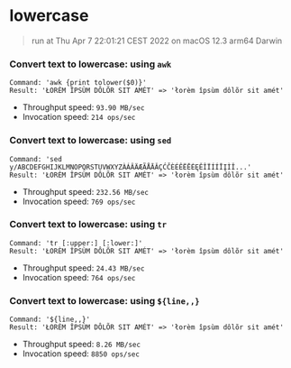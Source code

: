 # lowercase
 
> run at Thu Apr  7 22:01:21 CEST 2022 on macOS 12.3 arm64 Darwin
 
### Convert text to lowercase: using `awk`
```
Command: 'awk {print tolower($0)}'
Result: 'ŁORÈM ÎPSÙM DÔLÕR SIT AMÉT' => 'łorèm îpsùm dôlõr sit amét'
```
* Throughput speed: `93.90 MB/sec`
* Invocation speed: `214 ops/sec`

### Convert text to lowercase: using `sed`
```
Command: 'sed y/ABCDEFGHIJKLMNOPQRSTUVWXYZÀÁÂÄÆÃÅĀǍÇĆČÈÉÊËĒĖĘĚÎÏÍÍĪĮÌǏ...'
Result: 'ŁORÈM ÎPSÙM DÔLÕR SIT AMÉT' => 'łorèm îpsùm dôlõr sit amét'
```
* Throughput speed: `232.56 MB/sec`
* Invocation speed: `769 ops/sec`

### Convert text to lowercase: using `tr`
```
Command: 'tr [:upper:] [:lower:]'
Result: 'ŁORÈM ÎPSÙM DÔLÕR SIT AMÉT' => 'łorèm îpsùm dôlõr sit amét'
```
* Throughput speed: `24.43 MB/sec`
* Invocation speed: `764 ops/sec`

### Convert text to lowercase: using `${line,,}`
```
Command: '${line,,}'
Result: 'ŁORÈM ÎPSÙM DÔLÕR SIT AMÉT' => 'łorèm îpsùm dôlõr sit amét'
```
* Throughput speed: `8.26 MB/sec`
* Invocation speed: `8850 ops/sec`

